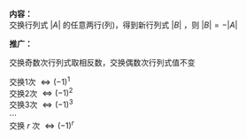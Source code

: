 **内容：**  
交换行列式 $|A|$ 的任意两行(列)，得到新行列式 $|B|$ ，则 $|B|=-|A|$  
  
**推广：**  
  
交换奇数次行列式取相反数，交换偶数次行列式值不变  
  
交换1次 $\Leftrightarrow(-1)^1$  
交换2次 $\Leftrightarrow(-1)^2$  
交换3次 $\Leftrightarrow(-1)^3$  
 $\cdots$  
交换 $r$ 次 $\Leftrightarrow(-1)^r$  
  

